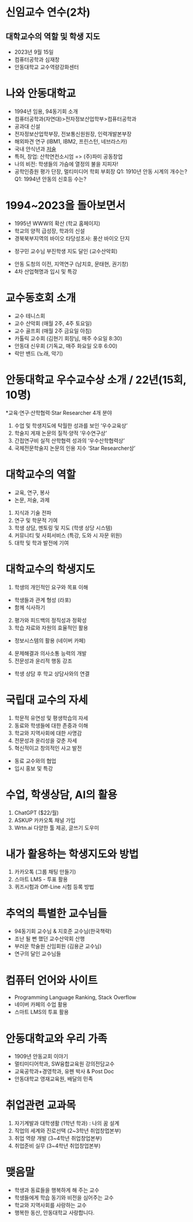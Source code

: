 # 신임교수 연수(2차)

## 대학교수의 역할 및 학생 지도
* 2023년 9월 15일
* 컴퓨터공학과 심재창
* 안동대학교 교수역량강화센터

# 나와 안동대학교
* 1994년 임용, 94동기회 소개
* 컴퓨터공학과(자연대)>전자정보산업학부>컴퓨터공학과
* 공과대 신설
* 전자정보산업학부장, 전보통신원원장, 인력개발본부장
* 해외파견 연구 (IBM1, IBM2, 프린스턴, 네브라스카)
* 국내 안식년과 [저술](https://url.kr/oawqnv)
* 특허, 창업: 산학연컨소시엄 => (주)파미 공동창업  
* 나의 비전: 학생들의 가슴에 열정의 불을 지피자!
* 공학인증원 평가 단장, 멀티미디어 학회 부회장
Q1: 1910년 안동 시계의 개수는?
Q1: 1994년 안동의 신호등 수는?

# 1994~2023을 돌아보면서
* 1995년 WWW의 확산 (학교 홈페이지)
* 학교의 양적 급성장, 학과의 신설
* 경북북부지역의 바이오 타당성조사: 풍산 바이오 단지
- 정구민 교수님 부진학생 지도 달인 (교수산악회)
* 안동 도청의 이전, 지역연구 (남치호, 문태현, 권기창)
* 4차 산업혁명과 입시 및 특강

# 교수동호회 소개
* 교수 테니스회
* 교수 산악회 (매월 2주, 4주 토요일)
* 교수 골프회 (매월 2주 금요일 아침)
* 카톨릭 교수회 (김현기 회장님, 매주 수요일 8:30)
* 안동대 신우회 (기독교, 매주 화요일 오후 6:00)
* 락만 밴드 (노래, 악기)

# 안동대학교 우수교수상 소개 / 22년(15회, 10명)
*교육·연구·산학협력·Star Researcher 4개 분야
1. 수업 및 학생지도에 탁월한 성과를 보인 ‘우수교육상’
2. 학술지 게재 논문의 질적·양적 ‘우수연구상’
3. 간접연구비 실적 산학협력 성과의 ‘우수산학협력상’
4. 국제전문학술지 논문의 인용 지수 ‘Star Researcher상’

# 대학교수의 역할
* 교육, 연구, 봉사 
* 논문, 저술, 과제
1. 지식과 기술 전파
2. 연구 및 학문적 기여
3. 학생 상담, 멘토링 및 지도 (학생 상당 시스템)
4. 커뮤니티 및 사회서비스 (특강, 도와 시 자문 위원)
5. 대학 및 학과 발전에 기여

# 대학교수의 학생지도
1. 학생의 개인적인 요구와 목표 이해
* 학생들과 관계 형성 (라포)
* 함께 식사하기
2. 평가와 피드백의 정직성과 정확성
3. 학습 자료와 자원의 효율적인 활용
* 정보시스템의 활용 (네이버 카페)
4. 문제해결과 의사소통 능력의 개발
5. 전문성과 윤리적 행동 강조
* 학생 상담 후 학교 상담사와의 연결

# 국립대 교수의 자세
1. 학문적 유연성 및 평생학습의 자세
2. 동료와 학생들에 대한 존중과 이해
3. 학교와 지역사회에 대한 사명감
4. 전문성과 윤리성을 갖춘 자세
5. 혁신적이고 창의적인 사고 발전 
* 동료 교수와의 협업
* 입시 홍보 및 특강

# 수업, 학생상담, AI의 활용
1. ChatGPT ($22/월)
2. ASKUP 카카오톡 채널 가입
3. Wrtn.ai 다양한 툴 제공, 글쓰기 도우미

# 내가 활용하는 학생지도와 방법
1. 카카오톡 (그룹 채팅 만들기)
2. 스마트 LMS - 투표 활용
3. 퀴즈시험과 Off-Line 시험 등록 방법

# 추억의 특별한 교수님들
* 94동기회 교수님 & 지호준 교수님(한국책략)
* 조난 될 뻔 했던 교수산악회 산행
* 부러운 학술원 신임회원 (김용균 교수님)
* 연구의 달인 교수님들 

# 컴퓨터 언어와 사이트
* Programming Language Ranking, Stack Overflow
* 네이버 카페의 수업 활용
* 스마트 LMS의 투표 활용

# 안동대학교와 우리 가족
* 1909년 안동교회 이야기
* 멀티미디어학과, SW융합교육원 강의전담교수
* 교육공학과+경영학과, 유펜 박사 & Post Doc
* 안동대학교 영재교육원, 배달의 민족

# 취업관련 교과목
1. 자기계발과 대학생활 (1학년 학과) : 나의 꿈 설계
2. 직업의 세계와 진로선택 (2~3학년 취업창멉본부) 
3. 취업 역량 개발 (3~4학년 취업창업본부)
4. 취업준비 실무 (3~4학년 취업창업본부)

# 맺음말
* 학생과 동료들을 행복하게 해 주는 교수
* 학생들에게 학습 동기와 비전을 심어주는 교수
* 학교와 지역사회를 사랑하는 교수
* 행복한 동산, 안동대학교 사랑합니다.
